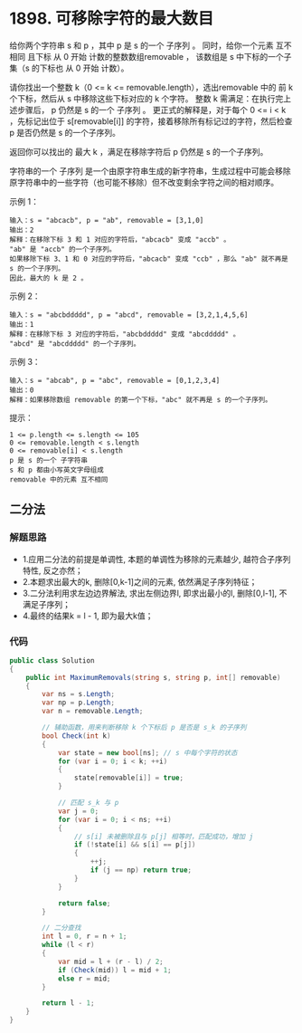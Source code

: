 # 1898. 可移除字符的最大数目
给你两个字符串 s 和 p ，其中 p 是 s 的一个 子序列 。
同时，给你一个元素 互不相同 且下标 从 0 开始 计数的整数数组removable ，
该数组是 s 中下标的一个子集（s 的下标也 从 0 开始 计数）。

请你找出一个整数 k（0 <= k <= removable.length），选出removable 中的 前 k 个下标，然后从 s 中移除这些下标对应的 k 个字符。
整数 k 需满足：在执行完上述步骤后， p 仍然是 s 的一个 子序列 。
更正式的解释是，对于每个 0 <= i < k ，先标记出位于 s[removable[i]] 的字符，接着移除所有标记过的字符，然后检查 p 是否仍然是 s 的一个子序列。

返回你可以找出的 最大 k ，满足在移除字符后 p 仍然是 s 的一个子序列。

字符串的一个 子序列 是一个由原字符串生成的新字符串，生成过程中可能会移除原字符串中的一些字符（也可能不移除）但不改变剩余字符之间的相对顺序。


示例 1：
```
输入：s = "abcacb", p = "ab", removable = [3,1,0]
输出：2
解释：在移除下标 3 和 1 对应的字符后，"abcacb" 变成 "accb" 。
"ab" 是 "accb" 的一个子序列。
如果移除下标 3、1 和 0 对应的字符后，"abcacb" 变成 "ccb" ，那么 "ab" 就不再是 s 的一个子序列。
因此，最大的 k 是 2 。
```
示例 2：
```
输入：s = "abcbddddd", p = "abcd", removable = [3,2,1,4,5,6]
输出：1
解释：在移除下标 3 对应的字符后，"abcbddddd" 变成 "abcddddd" 。
"abcd" 是 "abcddddd" 的一个子序列。
```
示例 3：
```
输入：s = "abcab", p = "abc", removable = [0,1,2,3,4]
输出：0
解释：如果移除数组 removable 的第一个下标，"abc" 就不再是 s 的一个子序列。
```

提示：
```
1 <= p.length <= s.length <= 105
0 <= removable.length < s.length
0 <= removable[i] < s.length
p 是 s 的一个 子字符串
s 和 p 都由小写英文字母组成
removable 中的元素 互不相同
```
## 二分法
### 解题思路
+ 1.应用二分法的前提是单调性, 本题的单调性为移除的元素越少, 越符合子序列特性, 反之亦然；
+ 2.本题求出最大的k, 删除[0,k-1]之间的元素, 依然满足子序列特征；
+ 3.二分法利用求左边边界解法, 求出左侧边界l, 即求出最小的l, 删除[0,l-1], 不满足子序列； 
+ 4.最终的结果k = l - 1, 即为最大k值；


### 代码

```csharp
public class Solution
{
    public int MaximumRemovals(string s, string p, int[] removable)
    {
        var ns = s.Length;
        var np = p.Length;
        var n = removable.Length;

        // 辅助函数，用来判断移除 k 个下标后 p 是否是 s_k 的子序列
        bool Check(int k)
        {
            var state = new bool[ns]; // s 中每个字符的状态
            for (var i = 0; i < k; ++i)
            {
                state[removable[i]] = true;
            }

            // 匹配 s_k 与 p 
            var j = 0;
            for (var i = 0; i < ns; ++i)
            {
                // s[i] 未被删除且与 p[j] 相等时，匹配成功，增加 j
                if (!state[i] && s[i] == p[j])
                {
                    ++j;
                    if (j == np) return true;
                }
            }

            return false;
        }

        // 二分查找
        int l = 0, r = n + 1;
        while (l < r)
        {
            var mid = l + (r - l) / 2;
            if (Check(mid)) l = mid + 1;
            else r = mid;
        }

        return l - 1;
    }
}
```